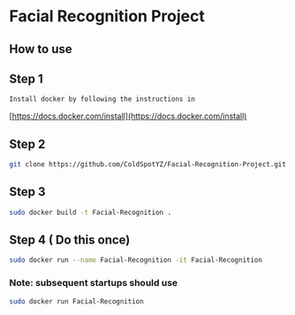 # Facial Recognition Project

How to use
---
## Step 1
```zsh
Install docker by following the instructions in 
```
[https://docs.docker.com/install](https://docs.docker.com/install)

## Step 2
```zsh
git clone https://github.com/ColdSpotYZ/Facial-Recognition-Project.git && cd Facial-Recognition-Project
```

## Step 3
```zsh
sudo docker build -t Facial-Recognition .
```

## Step 4 ( Do this once)
```zsh
sudo docker run --name Facial-Recognition -it Facial-Recognition 
```
### Note: subsequent startups should use
```zsh
sudo docker run Facial-Recognition
```
